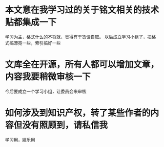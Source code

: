 # 本文意在我学习过的关于铭文相关的技术贴都集成一下
学习为主，格式什么的不将就，觉得有干货请自取。
以后成立学习小组了，把格式搞漂亮一些，索引搞好一些
# 文库全在开源，所有人都可以增加文章，内容我要稍微审核一下
今后要成立一个学习小组，让委员会来审核
# 如何涉及到知识产权，转了某些作者的内容但没有照顾到，请私信我
学习用，娱乐用
